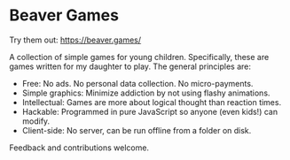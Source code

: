 # Beaver Games

Try them out:  https://beaver.games/

A collection of simple games for young children.  Specifically, these are games
written for my daughter to play.  The general principles are:

* Free:  No ads.  No personal data collection.  No micro-payments.
* Simple graphics:  Minimize addiction by not using flashy animations.
* Intellectual:  Games are more about logical thought than reaction times.
* Hackable:  Programmed in pure JavaScript so anyone (even kids!) can modify.
* Client-side:  No server, can be run offline from a folder on disk.

Feedback and contributions welcome.

